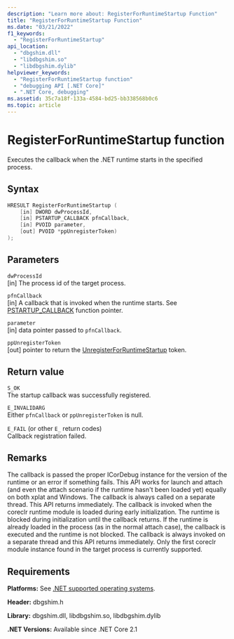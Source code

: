 ```yaml
---
description: "Learn more about: RegisterForRuntimeStartup Function"
title: "RegisterForRuntimeStartup Function"
ms.date: "03/21/2022"
f1_keywords:
  - "RegisterForRuntimeStartup"
api_location:
  - "dbgshim.dll"
  - "libdbgshim.so"
  - "libdbgshim.dylib"
helpviewer_keywords:
  - "RegisterForRuntimeStartup function"
  - "debugging API [.NET Core]"
  - ".NET Core, debugging"
ms.assetid: 35c7a18f-133a-4584-bd25-bb338568b0c6
ms.topic: article
---
```

# RegisterForRuntimeStartup function

Executes the callback when the .NET runtime starts in the specified process.

## Syntax

```cpp
HRESULT RegisterForRuntimeStartup (
    [in] DWORD dwProcessId,
    [in] PSTARTUP_CALLBACK pfnCallback,
    [in] PVOID parameter,
    [out] PVOID *ppUnregisterToken)
);
```

## Parameters

 `dwProcessId`\
 [in] The process id of the target process.

 `pfnCallback`\
 [in] A callback that is invoked when the runtime starts. See [PSTARTUP_CALLBACK](pstartup_callback-function-pointer.md) function pointer.

 `parameter`\
 [in] data pointer passed to `pfnCallback`.

 `ppUnregisterToken`\
 [out] pointer to return the [UnregisterForRuntimeStartup](unregisterforruntimestartup-function.md) token.

## Return value

 `S_OK`\
 The startup callback was successfully registered.

 `E_INVALIDARG`\
 Either `pfnCallback` or `ppUnregisterToken` is null.

 `E_FAIL` (or other `E_` return codes)\
 Callback registration failed.

## Remarks

The callback is passed the proper ICorDebug instance for the version of the runtime or an error if something fails. This API works for launch and attach (and even the attach scenario if the runtime hasn't been loaded yet) equally on both xplat and Windows. The callback is always called on a separate thread. This API returns immediately.  The callback is invoked when the coreclr runtime module is loaded during early initialization. The runtime is blocked during initialization until the callback returns.  If the runtime is already loaded in the process (as in the normal attach case), the callback is executed and the runtime is not blocked.  The callback is always invoked on a separate thread and this API returns immediately.  Only the first coreclr module instance found in the target process is currently supported.

## Requirements

 **Platforms:** See [.NET supported operating systems](https://github.com/dotnet/core/blob/main/os-lifecycle-policy.md).

 **Header:** dbgshim.h

 **Library:** dbgshim.dll, libdbgshim.so, libdbgshim.dylib

 **.NET Versions:** Available since .NET Core 2.1
